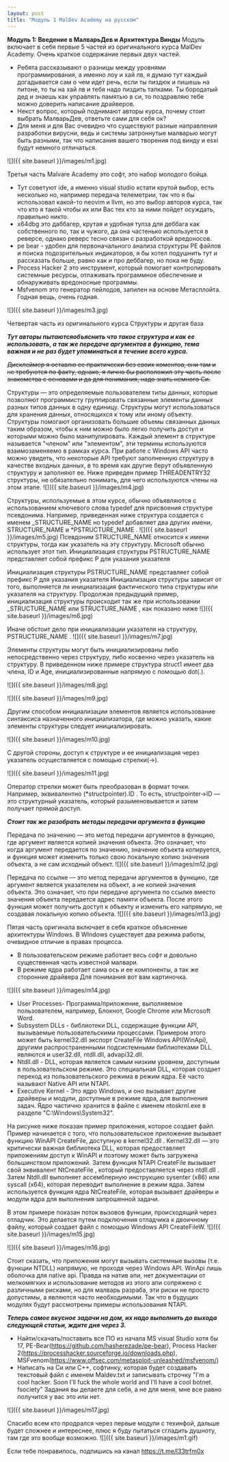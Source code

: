 ```yaml
---
layout: post
title: "Модуль 1 MalDev Academy на русском"
---
```


**Модуль 1: Введение в МалварьДев и Архитектура Винды**
  Модуль включает в себя первые 5 частей из оригинального курса MalDev Academy. 
Очень краткое содержание первых двух частей. 
- Ребята рассказывают о разницы между уровнями программирования, а именно лоу и хай лв, я думаю тут каждый догадывается сам о чем идет речь, если ты пиздюк и пишешь на питоне, то ты на хай лв и тебя надо пиздить тапками.
Ты бородатый дед и знаешь как управлять памятью в си, то поздравляю тебе можно доверить написание драйверов.
- Некст вопрос, который поднимают авторы курса, почему стоит выбрать МалварьДев, ответьте сами для себя ок?
- Для меня и для Вас очевидно что существуют разные направления разработки вирусни, ведь и системы затроннутые малварью могут быть разными, так что написания вашего творения под винду и esxi будут немного отличаться.

![]({{ site.baseurl }}/images/m1.jpg)

Третья часть Malvare Academy это софт, это набор молодого бойца.
- Тут советуют ide, а именно visual studio кстати крутой выбор, есть несколько но, например передача телеметрии, так что я бы использовал какой-то neovim и llvm, но это выбор авторов курса, так что кто я такой чтобы их или Вас тех кто за ними пойдет осуждать, правильно никто. 
- x64dbg это даббагер, крутая и удобная тулза для деббага как собственного по, так и чужого, да она частенько используется в реверсе, однако реверс тесно связан с разработкой вредоносов. 
- pe bear - удобен для первоначального анализа структуры PE файлов и поиска подозрительных индикаторов, я бы хотел подушнить тут и рассказать больше, равно как и про деббагер, но пока не буду. 
- Process Hacker 2 это инструмент, который помогает контролировать системные ресурсы, отлаживать программное обеспечение и обнаруживать вредоносные программы. 
- Msfvenom это генератор пейлодов, запилен на основе Метасплойта. Годная вещь, очень годная.
 
![]({{ site.baseurl }}/images/m3.jpg)

Четвертая часть из оригинального курса Структуры и другая база

***Тут авторы пытаютсяобъяснить что такое структура и как ее использовать, а так же передаче аргументов в функцию, тема важная и не раз будет упоминаться в течение всего курса.***

~~Дисклеймер я оставлю ее практически без своих коментов, они там и не требуются по факту, однако, я лично бы расположил эту часть после знакомства с основами и да для понимания, надо знать немного Си.~~

Структуры — это определяемые пользователем типы данных, которые позволяют программисту группировать связанные элементы данных разных типов данных в одну единицу. Структуры могут использоваться для хранения данных, относящихся к тому или иному объекту. Структуры помогают организовать большие объемы связанных данных таким образом, чтобы к ним можно было легко получить доступ и которыми можно было манипулировать. Каждый элемент в структуре называется "членом" или "элементом", эти термины используются взаимозаменяемо в рамках курса. При работе с Windows API часто можно увидеть, что некоторые API требуют заполненную структуру в качестве входных данных, в то время как другие берут объявленную структуру и заполняют ее. Ниже приведен пример THREADENTRY32 структуры, не обязательно понимать, для чего используются члены на этом этапе.
![]({{ site.baseurl }}/images/m4.jpg)

Структуры, используемые в этом курсе, обычно объявляются с использованием ключевого слова typedef для присвоения структуре псевдонима. Например, приведенная ниже структура создается с именем _STRUCTURE_NAME но typedef добавляет два других имени, STRUCTURE_NAME и *PSTRUCTURE_NAME .
![]({{ site.baseurl }}/images/m5.jpg)
Псевдоним STRUCTURE_NAME относится к имени структуры, тогда как указатель на эту структуру. Microsoft обычно использует этот тип. Инициализация структуры PSTRUCTURE_NAME представляет собой префикс P для указания указателя

Инициализация структуры PSTRUCTURE_NAME представляет собой префикс P для указания указателя Инициализация структуры зависит от того, выполняется ли инициализация фактического типа структуры или указателя на структуру. Продолжая предыдущий пример, инициализация структуры происходит так же при использовании _STRUCTURE_NAME или STRUCTURE_NAME , как показано ниже
![]({{ site.baseurl }}/images/m6.jpg)

Иначе обстоит дело при инициализации указателя на структуру, PSTRUCTURE_NAME .
![]({{ site.baseurl }}/images/m7.jpg)

Элементы структуры могут быть инициализированы либо непосредственно через структуру, либо косвенно через указатель на структуру. В приведенном ниже примере структура struct1 имеет два члена, ID и Age, инициализированные напрямую с помощью dot(.).

![]({{ site.baseurl }}/images/m8.jpg)

![]({{ site.baseurl }}/images/m9.jpg)

Другим способом инициализации элементов является использование синтаксиса назначенного инициализатора, где можно указать, какие элементы структуры следует инициализировать.

![]({{ site.baseurl }}/images/m10.jpg)

С другой стороны, доступ к структуре и ее инициализация через указатель осуществляется с помощью стрелки(->).

![]({{ site.baseurl }}/images/m11.jpg)

Оператор стрелки может быть преобразован в формат точки. Например, эквивалентно (*structpointer).ID . То есть, structpointer->ID — это структурный указатель, который разыменовывается и затем получает прямой доступ.


***Стоит так же разобрать методы передачи аргумента в функцию***

Передача по значению — это метод передачи аргументов в функцию, где аргумент является копией значения объекта. Это означает, что когда аргумент передается по значению, значение объекта копируется, и функция может изменить только свою локальную копию значения объекта, а не сам исходный объект.
![]({{ site.baseurl }}/images/m12.jpg)

Передача по ссылке — это метод передачи аргументов в функцию, где аргумент является указателем на объект, а не копией значения объекта. Это означает, что при передаче аргумента по ссылке вместо значения объекта передается адрес памяти объекта. После этого функция может получить доступ к объекту и изменить его напрямую, не создавая локальную копию объекта.
![]({{ site.baseurl }}/images/m13.jpg)

Пятая часть оригинала включает в себя краткое объяснение архитектуры Windows.
В WIndows существует два режима работы, очевидное отличие в правах процесса. 
- В пользовательском режиме работает весь софт и довольно существенная часть известной малвари. 
- В режиме ядра работает сама ось и ее компоненты, а так же сторонние драйвера
Для понимания вот вам картиночка.

![]({{ site.baseurl }}/images/m14.jpg)

- User Processes- Программа/приложение, выполняемое пользователем, например, Блокнот, Google Chrome или Microsoft Word.
- Subsystem DLLs - библиотеки DLL, содержащие функции API, вызываемые пользовательскими процессами. Примером этого может быть kernel32.dll экспорт CreateFile Windows API(WinApi), другими распространенными подсистемными библиотеками DLL являются и user32.dll, ntdll.dll, advapi32.dll.
- Ntdll.dll - DLL, которая является самым низким уровнем, доступным в пользовательском режиме. Это специальная DLL, которая создает переход из пользовательского режима в режим ядра. Её часто называют Native API или NTAPI.
- Executive Kernel - Это ядро Windows, и оно вызывает другие драйверы и модули, доступные в режиме ядра, для выполнения задач. Ядро частично хранится в файле с именем ntoskrnl.exe в разделе "C:\Windows\System32".

На рисунке ниже показан пример приложения, которое создает файл. Пример начинается с того, что пользовательское приложение вызывает функцию WinAPI CreateFile, доступную в kernel32.dll . Kernel32.dll — это критически важная библиотека DLL, которая предоставляет приложениям доступ к WinAPI и поэтому может быть загружена большинством приложений. Затем функция NTAPI CreateFile вызывает свой эквивалент NtCreateFile , который предоставляется через ntdll.dll . Затем Ntdll.dll выполняет ассемблерную инструкцию sysenter (x86) или syscall (x64), которая переводит выполнение в режим ядра. Затем используется функция ядра NtCreateFile, которая вызывает драйверы и модули ядра для выполнения запрошенной задачи.

В этом примере показан поток вызовов функции, происходящий через отладчик. Это делается путем подключения отладчика к двоичному файлу, который создает файл с помощью Windows API CreateFileW.
![]({{ site.baseurl }}/images/m15.jpg)

![]({{ site.baseurl }}/images/m16.jpg)

Стоит сказать, что приложения могут вызывать системные вызовы (т.е. функции NTDLL) напрямую, не проходя через Windows API. WinApi лишь оболочка для native api. Правда на натив апи, нет документации от мелкомягких и использование методов из этого апи сопряжено с различными рисками, но для малварь разраба, эти риски не просто допустимы, а являются часто необходимыми. Так что в будущих модулях будут рассмотрены примеры использования NTAPI.

***Теперь самое вкусное задачи на дом, их надо выполнить до выхода следующей статьи, ждите дня через 3.***
- Найти/скачать/поставить все ПО из начала MS visual Studio хотя бы 17, PE-Bear(https://github.com/hasherezade/pe-bear), Process Hacker 2(https://processhacker.sourceforge.io/downloads.php), MSFvenom(https://www.offsec.com/metasploit-unleashed/msfvenom/)
- Написать на Си или С++, софтинку, которая будет создавать текстовый файл с именем Maldev.txt и записывать строчку "I'm a cool hacker. Soon I'll fuck the whole world and I'll have a cool botnet. fsociety"
Задания вы делаете для себя, а не для меня, мне все равно получится у вас это или нет. 

![]({{ site.baseurl }}/images/m17.jpg)

Спасибо всем кто продрался через первые модули с техинфой, дальше будет сложнее и интереснее, плюс я буду пытаться сгладить душноту, там где это вообще возможно.
![]({{ site.baseurl }}/images/m1.gif)

Если тебе понравилось, подпишись на канал https://t.me/l33trfm0x 
